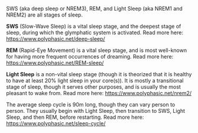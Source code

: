 SWS (aka deep sleep or NREM3), REM, and Light Sleep (aka NREM1 and NREM2) are all stages of sleep. 

**SWS** (Slow-Wave Sleep) is a vital sleep stage, and the deepest stage of sleep, during which the glymphatic system is activated. Read more here: <https://www.polyphasic.net/deep-sleep/>

**REM** (Rapid-Eye Movement) is a vital sleep stage, and is most well-known for having more frequent occurrences of dreaming. Read more here: <https://www.polyphasic.net/REM-sleep/>

**Light Sleep** is a non-vital sleep stage (though it is theorized that it is healthy to have at least 20% light sleep in your core(s)). It is mostly a transitional stage of sleep, though it serves other purposes, and is usually the most pleasant to wake from. Read more here: <https://www.polyphasic.net/nrem2/>

The average sleep cycle is 90m long, though they can vary person to person. They usually begin with Light Sleep, then transition to SWS, Light Sleep, and then REM, before restarting. Read more here: <https://www.polyphasic.net/sleep-cycle/>